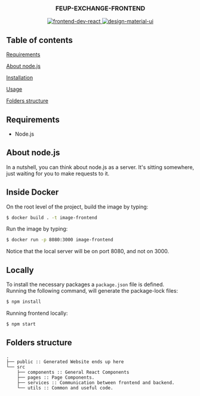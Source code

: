 <p align="center"> 
  <h3 align="center"> FEUP-EXCHANGE-FRONTEND </h3> 
  <p align="center"> 
    <a href="https://reactjs.org/"> 
      <img src="https://img.shields.io/badge/frontend-react-inactive&?style=for-the-badge&logo=react" alt="frontend-dev-react">
    </a> 
    <a href="https://material-ui.com/"> 
      <img src="https://img.shields.io/badge/DESIGN-MATERIAL--UI-red&?style=for-the-badge&logo=Material-UI" alt="design-material-ui"> 
    </a> 
  </p>
</p> 

##  Table of contents 

[Requirements](#requirements)

[About node.js](#about-nodejs)

[Installation](#installation)

[Usage](#usage)

[Folders structure](#folders-structure)

## Requirements

- Node.js

## About node.js

In a nutshell, you can think about node.js as a server.
It's sitting somewhere, just waiting for you to make requests to it.

## Inside Docker
On the root level of the project, build the image by typing:
```bash
$ docker build . -t image-frontend
```

Run the image by typing:
```bash
$ docker run -p 8080:3000 image-frontend
```

Notice that the local server will be on port 8080, and not on 3000.

## Locally

To install the necessary packages a `package.json` file is defined.  
Running the following command, will generate the package-lock files: 

```bash
$ npm install
```

Running frontend locally:

```bash
$ npm start
```

## Folders structure

```
.
├── public :: Generated Website ends up here
└── src
    ├── components :: General React Components
    ├── pages :: Page Components. 
    ├── services :: Communication between frontend and backend.
    └── utils :: Common and useful code. 
    
```

